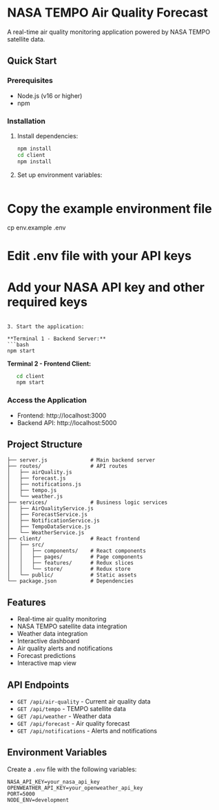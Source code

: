 # NASA TEMPO Air Quality Forecast

A real-time air quality monitoring application powered by NASA TEMPO satellite data.

## Quick Start

### Prerequisites
- Node.js (v16 or higher)
- npm

### Installation

1. Install dependencies:
   ```bash
   npm install
   cd client
   npm install
   ```

2. Set up environment variables:
   ```bash
# Copy the example environment file
   cp env.example .env

# Edit .env file with your API keys
# Add your NASA API key and other required keys
   ```

3. Start the application:

**Terminal 1 - Backend Server:**
   ```bash
npm start
```
   
**Terminal 2 - Frontend Client:**
```bash
   cd client
   npm start
   ```

### Access the Application
   - Frontend: http://localhost:3000
   - Backend API: http://localhost:5000

## Project Structure

```
├── server.js              # Main backend server
├── routes/                # API routes
│   ├── airQuality.js
│   ├── forecast.js
│   ├── notifications.js
│   ├── tempo.js
│   └── weather.js
├── services/              # Business logic services
│   ├── AirQualityService.js
│   ├── ForecastService.js
│   ├── NotificationService.js
│   ├── TempoDataService.js
│   └── WeatherService.js
├── client/                # React frontend
│   ├── src/
│   │   ├── components/    # React components
│   │   ├── pages/         # Page components
│   │   ├── features/      # Redux slices
│   │   └── store/         # Redux store
│   └── public/            # Static assets
└── package.json           # Dependencies
```

## Features

- Real-time air quality monitoring
- NASA TEMPO satellite data integration
- Weather data integration
- Interactive dashboard
- Air quality alerts and notifications
- Forecast predictions
- Interactive map view

## API Endpoints

- `GET /api/air-quality` - Current air quality data
- `GET /api/tempo` - TEMPO satellite data
- `GET /api/weather` - Weather data
- `GET /api/forecast` - Air quality forecast
- `GET /api/notifications` - Alerts and notifications

## Environment Variables

Create a `.env` file with the following variables:
```
NASA_API_KEY=your_nasa_api_key
OPENWEATHER_API_KEY=your_openweather_api_key
PORT=5000
NODE_ENV=development
```